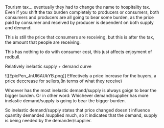 Tourism tax... eventually they had to change the name to hospitality tax.
Even if you shift the tax burden completely to producers or consumers, both consumers and producers are all going to bear some burden, as the price paid by consumer and received by producer is dependent on both supply and demand.

This is still the price that consumers are receiving, but this is after the tax, the amount that people are receiving.

This has nothing to do with consumer cost, this just affects enjoyment of redbull. 



Relatively inelastic supply + demand curve

![[EpicPen_JnUl6AUkYB.png]]
Effectively a price increase for the buyers, a price deccrease for sellers,(in terms of what they receive)

Whoever has the most inelastic demand/supply is always goign to bear the bigger burden.
Or in other word:
Whichever demand/supplier has more inelastic demand/supply is going to bear the bigger burden. 

So inelastic demand/supply states that price changed doesn't influence quantity demanded /supplied much, so it indicates that the demand, supply is being needed by the demander/supplier.
















